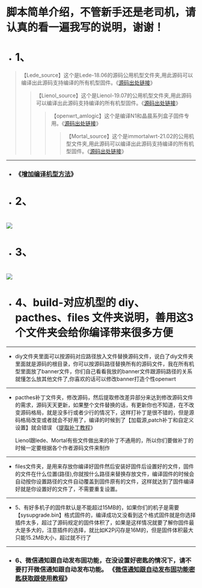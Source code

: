 # 脚本简单介绍，不管新手还是老司机，请认真的看一遍我写的说明，谢谢！
- # 1、
> 【Lede_source】这个是Lede-18.06的源码公用机型文件夹,用此源码可以编译出此源码支持编译的所有机型固件。《[源码出处链接](https://github.com/coolsnowwolf/lede)》
>> 【Lienol_source】这个是Lienol-19.07的公用机型文件夹,用此源码可以编译出此源码支持编译的所有机型固件。《[源码出处链接](https://github.com/Lienol/openwrt/tree/19.07)》
>>> 【openwrt_amlogic】这个是编译N1和晶晨系列盒子固件专用。《[源码出处链接](https://github.com/coolsnowwolf/lede)》
>>>> 【Mortal_source】这个是immortalwrt-21.02的公用机型文件夹,用此源码可以编译出此源码支持编译的所有机型固件。《[源码出处链接](https://github.com/immortalwrt/immortalwrt/tree/openwrt-21.02)》
----
- ### 《[增加编译机型方法](https://github.com/danshui-git/shuoming/blob/master/jlck.md)》
- # 2、<br>
# <img src="https://github.com/danshui-git/shuoming/blob/master/doc/x221.png" />
#
- # 3、<br>
# <img src="https://github.com/danshui-git/shuoming/blob/master/doc/3321.png" />
#
- # 4、build-对应机型的 diy、pacthes、files 文件夹说明，善用这3个文件夹会给你编译带来很多方便
----
- diy文件夹里面可以按源码对应路径放入文件替换源码文件，说白了diy文件夹里面就是源码的根目录，你可以按源码路径替换所有的源码文件，我在所有机型里面放了banner文件，你们自己看看我放的banner文件跟源码路径的关系就懂怎么放其他文件了,你喜欢的话可以修改banner打造个性openwrt<br>

----
- pacthes补丁文件夹，修改源码，然后提取修改差异部分来达到修改源码文件的需求，源码天天更新，如果整个文件替换的话，有更新你也不知道，在不改变源码格局，就是没多行或者少行的情况下，这样打补丁是很不错的，但是源码格局改变或者就会不好用了，编译的时候到了【加载源,patch补丁和自定义设置】就会错误 《[提取补丁教程](https://github.com/danshui-git/shuoming/blob/master/buding.md)》 <br>

    Lienol跟lede、Mortal有些文件做出来的补丁不通用的，所以你们要做补丁的时候一定要根据各个作者源码文件来制作
----
- files文件夹，是用来存放你编译好固件然后安装好固件后设置好的文件，固件的文件在什么位置(路径),你就按什么路径来替换存放文件，编译固件的时候会自动按你设置路径的文件自动覆盖到固件原有的文件，这样就达到了固件编译好就是你设置好的文件了，不需要重复设置。<br>

----
- 5、有好多机子的固件默认是不能超过15MB的，如果你们的机子是需要【sysupgrade.bin】格式固件的，编译成功又没看到这个格式固件就是你选择插件太多，超过了源码规定的固件体积了，如果是这样情况就要了解你固件最大是多大的，注意插件的选择，就比如K2P闪存是16M的，但是固件体积最大只能15.2MB大小，超过就不行了
----
- ### 6、微信通知跟自动发布固功能，在没设置好密匙的情况下，请不要打开微信通知跟自动发布功能。 《[微信通知跟自动发布固功能密匙获取跟使用教程](https://github.com/danshui-git/shuoming/blob/master/ms.md)》 
